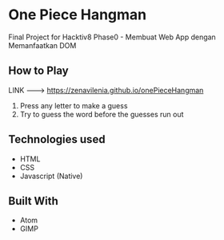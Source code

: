 # One Piece Hangman
Final Project for Hacktiv8 Phase0 - Membuat Web App dengan Memanfaatkan DOM

## How to Play
LINK ---> <a href="https://zenavilenia.github.io/onePieceHangman" target="_blank">https://zenavilenia.github.io/onePieceHangman</a>
1. Press any letter to make a guess
2. Try to guess the word before the guesses run out

## Technologies used
- HTML
- CSS
- Javascript (Native)

## Built With
* Atom
* GIMP
